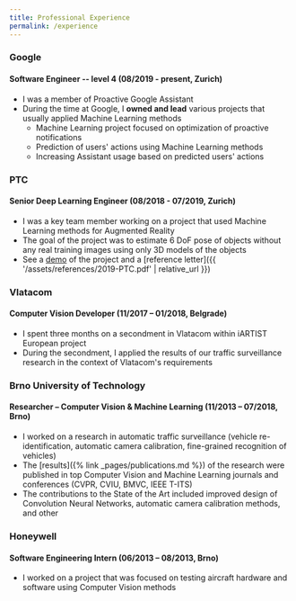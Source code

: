 ```yaml
---
title: Professional Experience
permalink: /experience
---
```


### Google
#### Software Engineer -- level 4 <span class="time-span">(08/2019 - present, Zurich)</span>
 - I was a member of Proactive Google Assistant
 - During the time at Google, I **owned and lead** various projects that usually applied Machine Learning methods
    - Machine Learning project focused on optimization of proactive notifications
    - Prediction of users' actions using Machine Learning methods
    - Increasing Assistant usage based on predicted users' actions

### PTC
#### Senior Deep Learning Engineer <span class="time-span">(08/2018 - 07/2019, Zurich)</span>
   - I was a key team member working on a project that used Machine Learning methods for Augmented Reality
   - The goal of the project was to estimate 6 DoF pose of objects without any real training images using only 3D models of the objects
   - See a [demo](https://youtu.be/GU7x_cQ7m2w) of the project and a [reference letter]({{ '/assets/references/2019-PTC.pdf' | relative_url }})  

### Vlatacom
#### Computer Vision Developer <span class="time-span">(11/2017 – 01/2018, Belgrade)</span>
   - I spent three months on a secondment in Vlatacom within iARTIST European project
   - During the secondment, I applied the results of our traffic surveillance research in the context of Vlatacom's requirements

### Brno University of Technology
#### Researcher – Computer Vision & Machine Learning <span class="time-span">(11/2013 – 07/2018, Brno)</span> 
   - I worked on a research in automatic traffic surveillance (vehicle re-identification, automatic camera calibration, fine-grained recognition of vehicles) 
   - The [results]({% link _pages/publications.md %}) of the research were published in top Computer Vision and Machine Learning journals and conferences (CVPR, CVIU, BMVC, IEEE T-ITS)  
   - The contributions to the State of the Art included improved design of Convolution Neural Networks, automatic camera calibration methods, and other

### Honeywell
#### Software Engineering Intern <span class="time-span">(06/2013 – 08/2013, Brno)</span>
   - I worked on a project that was focused on testing aircraft hardware and software using Computer Vision methods
 


